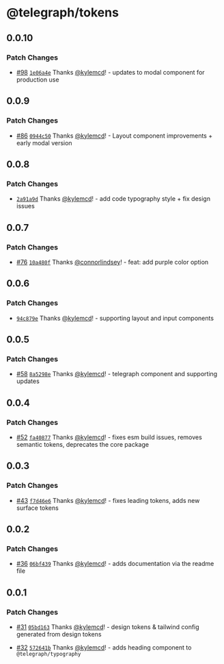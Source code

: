 # @telegraph/tokens

## 0.0.10

### Patch Changes

- [#98](https://github.com/knocklabs/telegraph/pull/98) [`1e06a4e`](https://github.com/knocklabs/telegraph/commit/1e06a4e505ec5a2d6bdebf3d6355fa9c7f8d12fa) Thanks [@kylemcd](https://github.com/kylemcd)! - updates to modal component for production use

## 0.0.9

### Patch Changes

- [#86](https://github.com/knocklabs/telegraph/pull/86) [`0944c50`](https://github.com/knocklabs/telegraph/commit/0944c50e3043ab010405db468733a78c618777d0) Thanks [@kylemcd](https://github.com/kylemcd)! - Layout component improvements + early modal version

## 0.0.8

### Patch Changes

- [`2a91a9d`](https://github.com/knocklabs/telegraph/commit/2a91a9d77798390afeccbacf9dc1ca232c391668) Thanks [@kylemcd](https://github.com/kylemcd)! - add code typography style + fix design issues

## 0.0.7

### Patch Changes

- [#76](https://github.com/knocklabs/telegraph/pull/76) [`10a480f`](https://github.com/knocklabs/telegraph/commit/10a480f1013bcdfb1805012ce503f4bb7b52e724) Thanks [@connorlindsey](https://github.com/connorlindsey)! - feat: add purple color option

## 0.0.6

### Patch Changes

- [`94c879e`](https://github.com/knocklabs/telegraph/commit/94c879ed645a7b9b1385c2232dfc0d182d20dad2) Thanks [@kylemcd](https://github.com/kylemcd)! - supporting layout and input components

## 0.0.5

### Patch Changes

- [#58](https://github.com/knocklabs/telegraph/pull/58) [`8a5298e`](https://github.com/knocklabs/telegraph/commit/8a5298e344c55dfa38553f1df09f17d90aa78951) Thanks [@kylemcd](https://github.com/kylemcd)! - telegraph component and supporting updates

## 0.0.4

### Patch Changes

- [#52](https://github.com/knocklabs/telegraph/pull/52) [`fa40877`](https://github.com/knocklabs/telegraph/commit/fa408773387bf864fb3d38f13028ba889fef60a5) Thanks [@kylemcd](https://github.com/kylemcd)! - fixes esm build issues, removes semantic tokens, deprecates the core package

## 0.0.3

### Patch Changes

- [#43](https://github.com/knocklabs/telegraph/pull/43) [`f7d46e6`](https://github.com/knocklabs/telegraph/commit/f7d46e6e916f878cadb666032229badb5f182c0f) Thanks [@kylemcd](https://github.com/kylemcd)! - fixes leading tokens, adds new surface tokens

## 0.0.2

### Patch Changes

- [#36](https://github.com/knocklabs/telegraph/pull/36) [`06bf439`](https://github.com/knocklabs/telegraph/commit/06bf439773d05154e9cc4a6523382a73330c4060) Thanks [@kylemcd](https://github.com/kylemcd)! - adds documentation via the readme file

## 0.0.1

### Patch Changes

- [#31](https://github.com/knocklabs/telegraph/pull/31) [`05bd163`](https://github.com/knocklabs/telegraph/commit/05bd1637a93ede8b3ad13c6943c5e454114fca32) Thanks [@kylemcd](https://github.com/kylemcd)! - design tokens & tailwind config generated from design tokens

- [#32](https://github.com/knocklabs/telegraph/pull/32) [`572641b`](https://github.com/knocklabs/telegraph/commit/572641b5eb828f06110a0d573dae8b43e6c33cf1) Thanks [@kylemcd](https://github.com/kylemcd)! - adds heading component to `@telegraph/typography`

